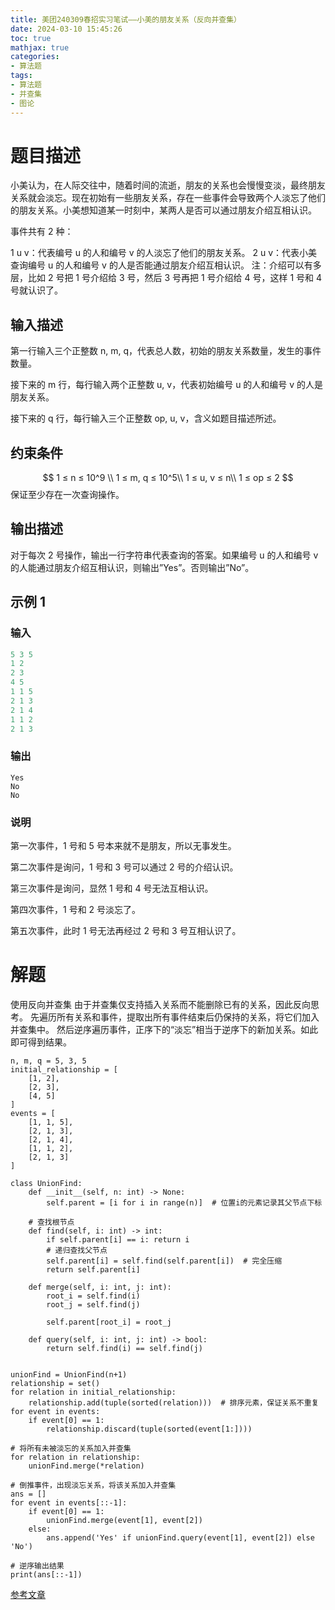 ```yaml
---
title: 美团240309春招实习笔试——小美的朋友关系（反向并查集）
date: 2024-03-10 15:45:26
toc: true
mathjax: true
categories:
- 算法题
tags:
- 算法题
- 并查集
- 图论
---
```


# 题目描述
小美认为，在人际交往中，随着时间的流逝，朋友的关系也会慢慢变淡，最终朋友关系就会淡忘。现在初始有一些朋友关系，存在一些事件会导致两个人淡忘了他们的朋友关系。小美想知道某一时刻中，某两人是否可以通过朋友介绍互相认识。

事件共有 2 种：

1 u v：代表编号 u 的人和编号 v 的人淡忘了他们的朋友关系。
2 u v：代表小美查询编号 u 的人和编号 v 的人是否能通过朋友介绍互相认识。
注：介绍可以有多层，比如 2 号把 1 号介绍给 3 号，然后 3 号再把 1 号介绍给 4 号，这样 1 号和 4 号就认识了。

## 输入描述

第一行输入三个正整数 n, m, q，代表总人数，初始的朋友关系数量，发生的事件数量。

接下来的 m 行，每行输入两个正整数 u, v，代表初始编号 u 的人和编号 v 的人是朋友关系。

接下来的 q 行，每行输入三个正整数 op, u, v，含义如题目描述所述。

## 约束条件
$$
1 ≤ n ≤ 10^9 \\
1 ≤ m, q ≤ 10^5\\
1 ≤ u, v ≤ n\\
1 ≤ op ≤ 2
$$
保证至少存在一次查询操作。
## 输出描述

对于每次 2 号操作，输出一行字符串代表查询的答案。如果编号 u 的人和编号 v 的人能通过朋友介绍互相认识，则输出”Yes”。否则输出”No”。

## 示例 1
### 输入

```python
5 3 5
1 2
2 3
4 5
1 1 5
2 1 3
2 1 4
1 1 2
2 1 3
```

### 输出

```python3
Yes
No
No
```

### 说明 
第一次事件，1 号和 5 号本来就不是朋友，所以无事发生。

第二次事件是询问，1 号和 3 号可以通过 2 号的介绍认识。

第三次事件是询问，显然 1 号和 4 号无法互相认识。

第四次事件，1 号和 2 号淡忘了。

第五次事件，此时 1 号无法再经过 2 号和 3 号互相认识了。

# 解题
使用反向并查集
由于并查集仅支持插入关系而不能删除已有的关系，因此反向思考。
先遍历所有关系和事件，提取出所有事件结束后仍保持的关系，将它们加入并查集中。
然后逆序遍历事件，正序下的“淡忘”相当于逆序下的新加关系。如此即可得到结果。

```python3
n, m, q = 5, 3, 5
initial_relationship = [
    [1, 2],
    [2, 3],
    [4, 5]
]
events = [
    [1, 1, 5],
    [2, 1, 3],
    [2, 1, 4],
    [1, 1, 2],
    [2, 1, 3]
]

class UnionFind:
    def __init__(self, n: int) -> None:
        self.parent = [i for i in range(n)]  # 位置i的元素记录其父节点下标
    
    # 查找根节点
    def find(self, i: int) -> int:
        if self.parent[i] == i: return i
        # 递归查找父节点
        self.parent[i] = self.find(self.parent[i])  # 完全压缩
        return self.parent[i]
    
    def merge(self, i: int, j: int):
        root_i = self.find(i)
        root_j = self.find(j)

        self.parent[root_i] = root_j

    def query(self, i: int, j: int) -> bool:
        return self.find(i) == self.find(j)


unionFind = UnionFind(n+1)
relationship = set()
for relation in initial_relationship:
    relationship.add(tuple(sorted(relation)))  # 排序元素，保证关系不重复
for event in events:
    if event[0] == 1:
        relationship.discard(tuple(sorted(event[1:])))

# 将所有未被淡忘的关系加入并查集
for relation in relationship:
    unionFind.merge(*relation)

# 倒推事件，出现淡忘关系，将该关系加入并查集
ans = []
for event in events[::-1]:
    if event[0] == 1:
        unionFind.merge(event[1], event[2])
    else:
        ans.append('Yes' if unionFind.query(event[1], event[2]) else 'No')

# 逆序输出结果
print(ans[::-1])
```
[参考文章](https://zhuanlan.zhihu.com/p/129621419)